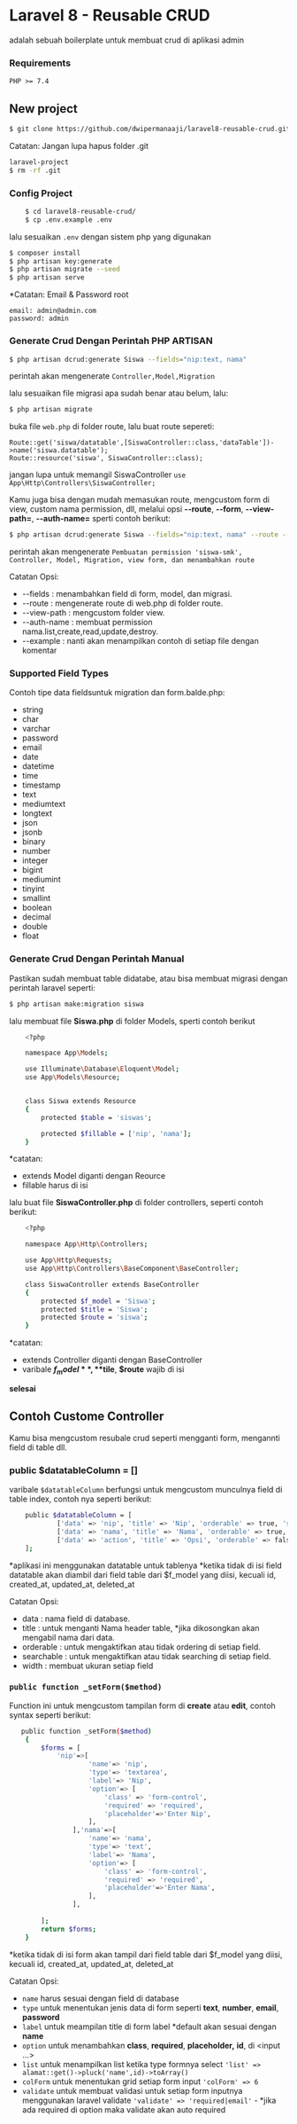 # Laravel 8 - Reusable CRUD
adalah sebuah boilerplate untuk membuat crud di aplikasi admin


### Requirements
    PHP >= 7.4
    
## New project
```bash
$ git clone https://github.com/dwipermanaaji/laravel8-reusable-crud.git
```

Catatan: Jangan lupa hapus folder .git 
```bash
laravel-project
$ rm -rf .git
```

### Config Project
```bash 
    $ cd laravel8-reusable-crud/
    $ cp .env.example .env
```
lalu sesuaikan `.env` dengan sistem php yang digunakan

```bash
$ composer install
$ php artisan key:generate
$ php artisan migrate --seed
$ php artisan serve
```

*Catatan: Email & Password root
```
email: admin@admin.com
password: admin
```

### Generate Crud Dengan Perintah PHP ARTISAN
```bash
$ php artisan dcrud:generate Siswa --fields="nip:text, nama"
```
perintah akan mengenerate `Controller,Model,Migration` 

lalu sesuaikan file migrasi apa sudah benar atau belum, lalu:
```bash
$ php artisan migrate
```

buka file `web.php` di folder route, lalu buat route sepereti:
```
Route::get('siswa/datatable',[SiswaController::class,'dataTable'])->name('siswa.datatable');
Route::resource('siswa', SiswaController::class);
```
jangan lupa untuk memangil SiswaController `use App\Http\Controllers\SiswaController;`

Kamu juga bisa dengan mudah memasukan route, mengcustom form di view, custom nama permission, dll, melalui opsi **--route**, **--form**, **--view-path=**, **--auth-name=** sperti contoh berikut:
```bash
$ php artisan dcrud:generate Siswa --fields="nip:text, nama" --route --form --view-path=master --auth-name=siswaSmk
```
perintah akan mengenerate `Pembuatan permission 'siswa-smk', Controller, Model, Migration, view form, dan menambahkan route` 

Catatan Opsi:
- --fields : menambahkan field di form, model, dan migrasi.
- --route : mengenerate route di web.php di folder route.
- --view-path : mengcustom folder view.
- --auth-name : membuat permission nama.list,create,read,update,destroy.
- --example : nanti akan menampilkan contoh di setiap file dengan komentar

### Supported Field Types

Contoh tipe data fieldsuntuk migration dan form.balde.php:

* string
* char
* varchar
* password
* email
* date
* datetime
* time
* timestamp
* text
* mediumtext
* longtext
* json
* jsonb
* binary
* number
* integer
* bigint
* mediumint
* tinyint
* smallint
* boolean
* decimal
* double
* float


### Generate Crud Dengan Perintah Manual
Pastikan sudah membuat table didatabe, atau bisa membuat migrasi dengan perintah laravel seperti:
```bash
$ php artisan make:migration siswa
```

lalu membuat file **Siswa.php** di folder Models, sperti contoh berikut
```bash
    <?php

    namespace App\Models;

    use Illuminate\Database\Eloquent\Model;
    use App\Models\Resource;


    class Siswa extends Resource
    {
        protected $table = 'siswas';

        protected $fillable = ['nip', 'nama'];
    }
```
*catatan:
 - extends Model diganti dengan Reource
 - fillable harus di isi

lalu buat file **SiswaController.php** di folder controllers, seperti contoh berikut:
```bash
    <?php

    namespace App\Http\Controllers;

    use App\Http\Requests;
    use App\Http\Controllers\BaseComponent\BaseController;

    class SiswaController extends BaseController
    {
        protected $f_model = 'Siswa';
        protected $title = 'Siswa';
        protected $route = 'siswa';        
    }

```
*catatan:
 - extends Controller diganti dengan BaseController
 - varibale **$f_model**, **$tile**, **$route** wajib di isi
 
 **selesai**
 
 
 
## Contoh Custome Controller
Kamu bisa mengcustom resubale crud seperti mengganti form, mengannti field di table dll.

### public $datatableColumn = []
varibale `$datatableColumn` berfungsi untuk mengcustom munculnya field di table index, contoh nya seperti berikut:
```bash
    public $datatableColumn = [
      		['data' => 'nip', 'title' => 'Nip', 'orderable' => true, 'searchable' => true],
			['data' => 'nama', 'title' => 'Nama', 'orderable' => true, 'searchable' => true],
			['data' => 'action', 'title' => 'Opsi', 'orderable' => false, 'searchable' => false, 'width' => '130px'],
    ];
```
*aplikasi ini menggunakan datatable untuk tablenya
*ketika tidak di isi field datatable akan diambil dari field table dari $f_model yang diisi, kecuali id, created_at, updated_at, deleted_at

Catatan Opsi:
- data : nama field di database.
- title : untuk menganti Nama header table, *jika dikosongkan akan mengabil nama dari data.
- orderable : untuk mengaktifkan atau tidak ordering di setiap field.
- searchable : untuk mengaktifkan atau tidak searching di setiap field.
- width : membuat ukuran setiap field

### `public function _setForm($method)`
Function ini untuk mengcustom tampilan form di **create** atau **edit**, contoh syntax seperti berikut:
```bash
   public function _setForm($method)
    {
        $forms = [
            'nip'=>[
                    'name'=> 'nip',
                    'type'=> 'textarea',
                    'label'=> 'Nip',
                    'option'=> [
                        'class' => 'form-control',
                        'required' => 'required',
                        'placeholder'=>'Enter Nip',
                    ],
                ],'nama'=>[
                    'name'=> 'nama',
                    'type'=> 'text',
                    'label'=> 'Nama',
                    'option'=> [
                        'class' => 'form-control',
                        'required' => 'required',
                        'placeholder'=>'Enter Nama',
                    ],
                ],
			
        ];
        return $forms;
    }
```
*ketika tidak di isi form akan tampil dari field table dari $f_model yang diisi, kecuali id, created_at, updated_at, deleted_at

Catatan Opsi:
- `name` harus sesuai dengan field di database
- `type` untuk menentukan jenis data di form seperti **text**, **number**, **email**, **password**
-  `label` untuk meampilan title di form label *default akan sesuai dengan **name**
-  `option` untuk menambahkan **class**, **required**, **placeholder,** **id**, di <input ...>
-  `list` untuk menampilkan list ketika type formnya select
    `'list' => alamat::get()->pluck('name',id)->toArray()`
-  `colForm` untuk menentukan grid setiap form input
    `'colForm' => 6`
-  `validate` untuk membuat validasi untuk setiap form inputnya menggunakan laravel validate
    `'validate' => 'required|email'` -
    *jika ada required di option maka validate akan auto required
